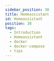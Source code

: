 ```yaml
---
sidebar_position: 38
title: Homeassistant
id: Homeassistant
position: 38
tags:
  - Introduction
  - Homeassistant
  - docker
  - docker-compose
  - tips
---
```

